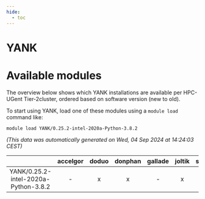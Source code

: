 ```yaml
---
hide:
  - toc
---
```


YANK
====

# Available modules


The overview below shows which YANK installations are available per HPC-UGent Tier-2cluster, ordered based on software version (new to old).

To start using YANK, load one of these modules using a `module load` command like:

```shell
module load YANK/0.25.2-intel-2020a-Python-3.8.2
```

*(This data was automatically generated on Wed, 04 Sep 2024 at 14:24:03 CEST)*  

| |accelgor|doduo|donphan|gallade|joltik|shinx|skitty|
| :---: | :---: | :---: | :---: | :---: | :---: | :---: | :---: |
|YANK/0.25.2-intel-2020a-Python-3.8.2|-|x|x|-|x|-|x|

